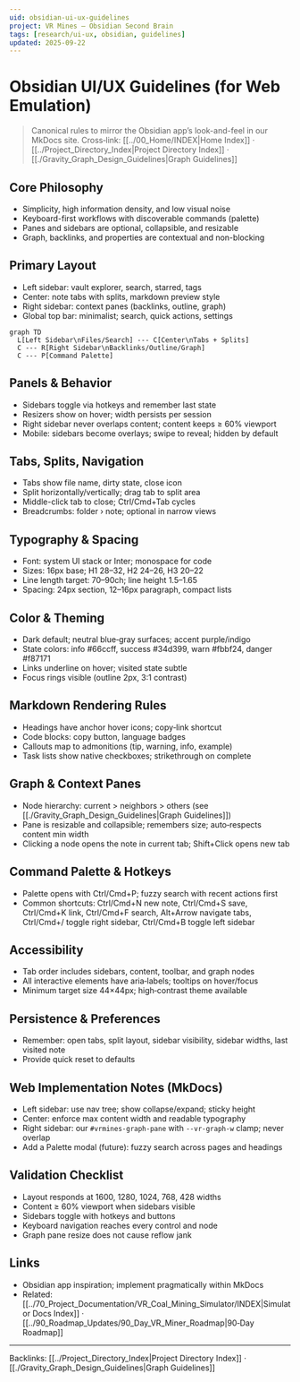```yaml
---
uid: obsidian-ui-ux-guidelines
project: VR Mines — Obsidian Second Brain
tags: [research/ui-ux, obsidian, guidelines]
updated: 2025-09-22
---
```


# Obsidian UI/UX Guidelines (for Web Emulation)

> Canonical rules to mirror the Obsidian app’s look-and-feel in our MkDocs site.
> Cross‑link: [[../00_Home/INDEX|Home Index]] · [[../Project_Directory_Index|Project Directory Index]] · [[./Gravity_Graph_Design_Guidelines|Graph Guidelines]]

## Core Philosophy
- Simplicity, high information density, and low visual noise
- Keyboard-first workflows with discoverable commands (palette)
- Panes and sidebars are optional, collapsible, and resizable
- Graph, backlinks, and properties are contextual and non-blocking

## Primary Layout
- Left sidebar: vault explorer, search, starred, tags
- Center: note tabs with splits, markdown preview style
- Right sidebar: context panes (backlinks, outline, graph)
- Global top bar: minimalist; search, quick actions, settings

```mermaid
graph TD
  L[Left Sidebar\nFiles/Search] --- C[Center\nTabs + Splits]
  C --- R[Right Sidebar\nBacklinks/Outline/Graph]
  C --- P[Command Palette]
```

## Panels & Behavior
- Sidebars toggle via hotkeys and remember last state
- Resizers show on hover; width persists per session
- Right sidebar never overlaps content; content keeps ≥ 60% viewport
- Mobile: sidebars become overlays; swipe to reveal; hidden by default

## Tabs, Splits, Navigation
- Tabs show file name, dirty state, close icon
- Split horizontally/vertically; drag tab to split area
- Middle-click tab to close; Ctrl/Cmd+Tab cycles
- Breadcrumbs: folder › note; optional in narrow views

## Typography & Spacing
- Font: system UI stack or Inter; monospace for code
- Sizes: 16px base; H1 28–32, H2 24–26, H3 20–22
- Line length target: 70–90ch; line height 1.5–1.65
- Spacing: 24px section, 12–16px paragraph, compact lists

## Color & Theming
- Dark default; neutral blue‑gray surfaces; accent purple/indigo
- State colors: info #66ccff, success #34d399, warn #fbbf24, danger #f87171
- Links underline on hover; visited state subtle
- Focus rings visible (outline 2px, 3:1 contrast)

## Markdown Rendering Rules
- Headings have anchor hover icons; copy‑link shortcut
- Code blocks: copy button, language badges
- Callouts map to admonitions (tip, warning, info, example)
- Task lists show native checkboxes; strikethrough on complete

## Graph & Context Panes
- Node hierarchy: current > neighbors > others (see [[./Gravity_Graph_Design_Guidelines|Graph Guidelines]])
- Pane is resizable and collapsible; remembers size; auto‑respects content min width
- Clicking a node opens the note in current tab; Shift+Click opens new tab

## Command Palette & Hotkeys
- Palette opens with Ctrl/Cmd+P; fuzzy search with recent actions first
- Common shortcuts: Ctrl/Cmd+N new note, Ctrl/Cmd+S save, Ctrl/Cmd+K link, Ctrl/Cmd+F search, Alt+Arrow navigate tabs, Ctrl/Cmd+/ toggle right sidebar, Ctrl/Cmd+B toggle left sidebar

## Accessibility
- Tab order includes sidebars, content, toolbar, and graph nodes
- All interactive elements have aria‑labels; tooltips on hover/focus
- Minimum target size 44×44px; high‑contrast theme available

## Persistence & Preferences
- Remember: open tabs, split layout, sidebar visibility, sidebar widths, last visited note
- Provide quick reset to defaults

## Web Implementation Notes (MkDocs)
- Left sidebar: use nav tree; show collapse/expand; sticky height
- Center: enforce max content width and readable typography
- Right sidebar: our `#vrmines-graph-pane` with `--vr-graph-w` clamp; never overlap
- Add a Palette modal (future): fuzzy search across pages and headings

## Validation Checklist
- Layout responds at 1600, 1280, 1024, 768, 428 widths
- Content ≥ 60% viewport when sidebars visible
- Sidebars toggle with hotkeys and buttons
- Keyboard navigation reaches every control and node
- Graph pane resize does not cause reflow jank

## Links
- Obsidian app inspiration; implement pragmatically within MkDocs
- Related: [[../70_Project_Documentation/VR_Coal_Mining_Simulator/INDEX|Simulator Docs Index]] · [[../90_Roadmap_Updates/90_Day_VR_Miner_Roadmap|90‑Day Roadmap]]

---
Backlinks: [[../Project_Directory_Index|Project Directory Index]] · [[./Gravity_Graph_Design_Guidelines|Graph Guidelines]]

